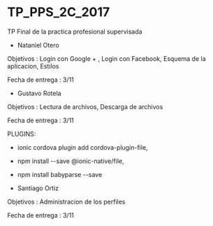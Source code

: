 # TP_PPS_2C_2017
TP Final de la practica profesional supervisada


* Nataniel Otero

Objetivos : Login con Google + , Login con Facebook, Esquema de la aplicacion, Estilos

Fecha de entrega : 3/11


* Gustavo Rotela

Objetivos : Lectura de archivos, Descarga de archivos

Fecha de entrega : 3/11

PLUGINS:
  * ionic cordova plugin add cordova-plugin-file,
  * npm install --save @ionic-native/file,
  * npm install babyparse --save

* Santiago Ortiz

Objetivos : Administracion de los perfiles

Fecha de entrega : 3/11

